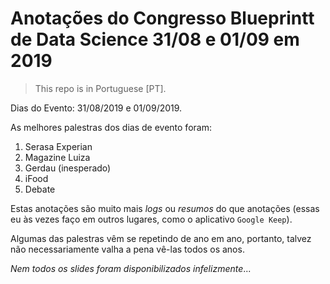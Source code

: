 # Anotações do Congresso Blueprintt de Data Science 31/08 e 01/09 em 2019

> This repo is in Portuguese [PT].

Dias do Evento: 31/08/2019 e 01/09/2019.

As melhores palestras dos dias de evento foram:

1. Serasa Experian
1. Magazine Luiza
1. Gerdau (inesperado)
1. iFood
1. Debate

Estas anotações são muito mais *logs* ou *resumos* do que anotações (essas eu às vezes faço em outros lugares, como o aplicativo `Google Keep`).

Algumas das palestras vêm se repetindo de ano em ano, portanto, talvez não necessariamente valha a pena vê-las todos os anos.

*Nem todos os slides foram disponibilizados infelizmente*...
